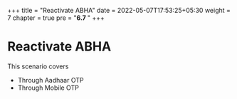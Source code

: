 +++
title = "Reactivate ABHA"
date = 2022-05-07T17:53:25+05:30
weight = 7
chapter = true
pre = "<b>6.7 </b>"
+++

# Reactivate ABHA

This scenario covers

- Through Aadhaar OTP
- Through Mobile OTP
